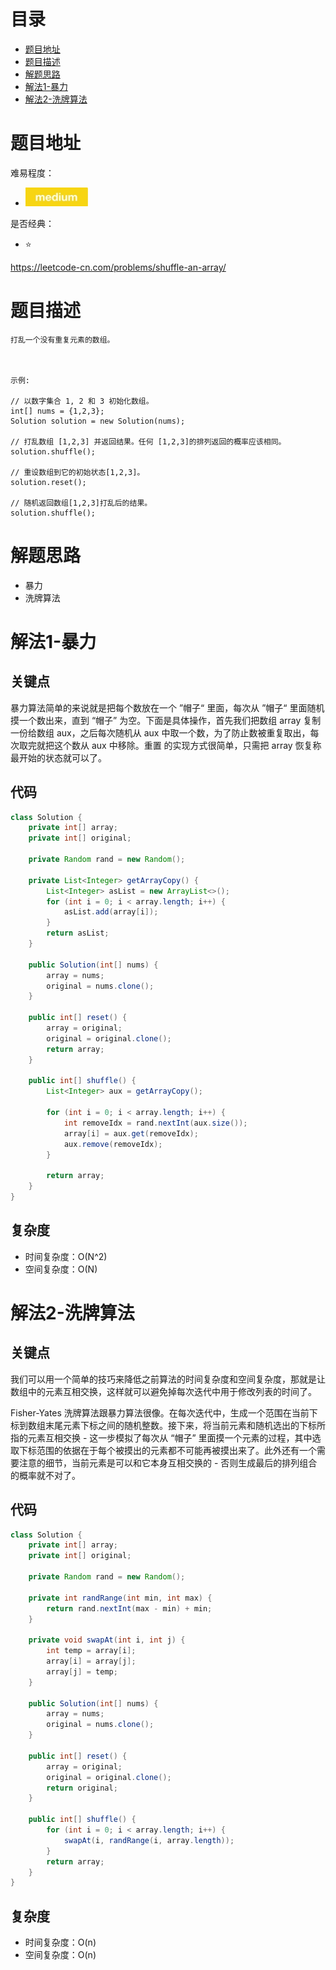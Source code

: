 # 目录
* [题目地址](#题目地址)
* [题目描述](#题目描述)
* [解题思路](#解题思路)
* [解法1-暴力](#解法1-暴力)
* [解法2-洗牌算法](#解法2-洗牌算法)



# 题目地址
难易程度：
- ![medium.jpg](../.images/medium.jpg)

是否经典：
- ⭐️

https://leetcode-cn.com/problems/shuffle-an-array/

# 题目描述
```text
打乱一个没有重复元素的数组。

 

示例:

// 以数字集合 1, 2 和 3 初始化数组。
int[] nums = {1,2,3};
Solution solution = new Solution(nums);

// 打乱数组 [1,2,3] 并返回结果。任何 [1,2,3]的排列返回的概率应该相同。
solution.shuffle();

// 重设数组到它的初始状态[1,2,3]。
solution.reset();

// 随机返回数组[1,2,3]打乱后的结果。
solution.shuffle();
```


# 解题思路
- 暴力
- 洗牌算法



# 解法1-暴力
## 关键点
暴力算法简单的来说就是把每个数放在一个 ”帽子“ 里面，每次从 ”帽子“ 里面随机摸一个数出来，直到 “帽子” 为空。下面是具体操作，首先我们把数组 array 复制一份给数组 aux，之后每次随机从 aux 中取一个数，为了防止数被重复取出，每次取完就把这个数从 aux 中移除。重置 的实现方式很简单，只需把 array 恢复称最开始的状态就可以了。

## 代码
```java
class Solution {
    private int[] array;
    private int[] original;

    private Random rand = new Random();

    private List<Integer> getArrayCopy() {
        List<Integer> asList = new ArrayList<>();
        for (int i = 0; i < array.length; i++) {
            asList.add(array[i]);
        }
        return asList;
    }

    public Solution(int[] nums) {
        array = nums;
        original = nums.clone();
    }

    public int[] reset() {
        array = original;
        original = original.clone();
        return array;
    }

    public int[] shuffle() {
        List<Integer> aux = getArrayCopy();

        for (int i = 0; i < array.length; i++) {
            int removeIdx = rand.nextInt(aux.size());
            array[i] = aux.get(removeIdx);
            aux.remove(removeIdx);
        }

        return array;
    }
}
```


## 复杂度
- 时间复杂度：O(N^2)
- 空间复杂度：O(N)


# 解法2-洗牌算法
## 关键点
我们可以用一个简单的技巧来降低之前算法的时间复杂度和空间复杂度，那就是让数组中的元素互相交换，这样就可以避免掉每次迭代中用于修改列表的时间了。

Fisher-Yates 洗牌算法跟暴力算法很像。在每次迭代中，生成一个范围在当前下标到数组末尾元素下标之间的随机整数。接下来，将当前元素和随机选出的下标所指的元素互相交换 - 这一步模拟了每次从 “帽子” 里面摸一个元素的过程，其中选取下标范围的依据在于每个被摸出的元素都不可能再被摸出来了。此外还有一个需要注意的细节，当前元素是可以和它本身互相交换的 - 否则生成最后的排列组合的概率就不对了。


## 代码
```java
class Solution {
    private int[] array;
    private int[] original;

    private Random rand = new Random();

    private int randRange(int min, int max) {
        return rand.nextInt(max - min) + min;
    }

    private void swapAt(int i, int j) {
        int temp = array[i];
        array[i] = array[j];
        array[j] = temp;
    }

    public Solution(int[] nums) {
        array = nums;
        original = nums.clone();
    }

    public int[] reset() {
        array = original;
        original = original.clone();
        return original;
    }

    public int[] shuffle() {
        for (int i = 0; i < array.length; i++) {
            swapAt(i, randRange(i, array.length));
        }
        return array;
    }
}
```


## 复杂度
- 时间复杂度：O(n)
- 空间复杂度：O(n)
